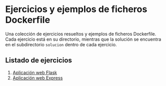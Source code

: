 # Ejercicios y ejemplos de ficheros Dockerfile

Una colección de ejercicios resueltos y ejemplos de ficheros Dockerfile. Cada ejercicio está en su directorio, mientras que la solución se encuentra en el subdirectorio `solucion` dentro de cada ejercicio.

## Listado de ejercicios

1. [Aplicación web Flask](python-flask/python-flask.md)
2. [Aplicación web Express](nodejs-express/nodejs-express.md)

